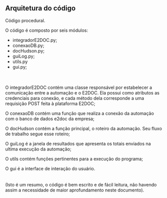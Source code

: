## Arquitetura do código

Código procedural.

O código é composto por seis módulos:
- integradorE2DOC.py;
- conexaoDB.py;
- docHudson.py;
- guiLog.py;
- utils.py
- gui.py;
  
\
\
O integradorE2DOC contém uma classe responsável por estabelecer a comunicação entre a automação e o E2DOC. Ela possui como atributos as credenciais para conexão, 
e cada método dela corresponde a uma requisição POST feita à plataforma E2DOC;

O conexaoDB contém uma função que realiza a conexão da automação com o banco de dados e2doc da empresa;

O docHudson contém a função principal, o roteiro da automação. Seu fluxo de trabalho segue esse roteiro;

O guiLog é a janela de resultados que apresenta os totais enviados na ultima execução da automação;

O utils contém funções pertinentes para a execução do programa;

O gui é a interface de interação do usuário.\
\
\
(Isto é um resumo, o código é bem escrito e de fácil leitura, não havendo assim a necessidade de maior aprofundamento neste documento).
